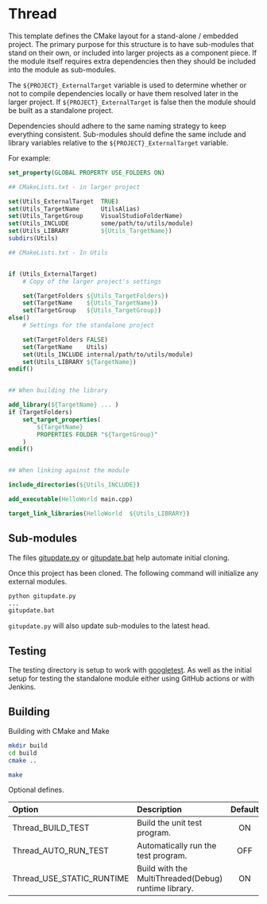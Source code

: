 # Thread

This template defines the CMake layout for a stand-alone / embedded project. The primary purpose for this structure is to have sub-modules that stand on their own, or included into larger projects as a component piece. If the module itself requires extra dependencies then they should be included into the module as sub-modules. 

The `${PROJECT}_ExternalTarget` variable is used to determine whether or not to compile dependencies locally or have them resolved later in the larger project. If `${PROJECT}_ExternalTarget` is false then the module should be built as a standalone project. 

Dependencies should adhere to the same naming strategy to keep everything consistent. Sub-modules should define the same include and library variables relative to the `${PROJECT}_ExternalTarget` variable.

For example:

```cmake
set_property(GLOBAL PROPERTY USE_FOLDERS ON)

## CMakeLists.txt - in larger project

set(Utils_ExternalTarget  TRUE)
set(Utils_TargetName      UtilsAlias)
set(Utils_TargetGroup     VisualStudioFolderName)
set(Utils_INCLUDE         some/path/to/utils/module)
set(Utils_LIBRARY         ${Utils_TargetName})
subdirs(Utils)

## CMakeLists.txt - In Utils


if (Utils_ExternalTarget)
    # Copy of the larger project's settings

    set(TargetFolders ${Utils_TargetFolders})
    set(TargetName    ${Utils_TargetName})
    set(TargetGroup   ${Utils_TargetGroup})
else()
    # Settings for the standalone project

    set(TargetFolders FALSE)
    set(TargetName    Utils)
    set(Utils_INCLUDE internal/path/to/utils/module)
    set(Utils_LIBRARY ${TargetName})
endif()


## When building the library 

add_library(${TargetName} ... )
if (TargetFolders)
    set_target_properties(
        ${TargetName} 
        PROPERTIES FOLDER "${TargetGroup}"
    )
endif()


## When linking against the module

include_directories(${Utils_INCLUDE})

add_executable(HelloWorld main.cpp)

target_link_libraries(HelloWorld  ${Utils_LIBRARY})
```

## Sub-modules

The files [gitupdate.py](gitupdate.py) or [gitupdate.bat](gitupdate.bat) help automate initial cloning.

Once this project has been cloned. The following command will initialize any external modules.

```txt
python gitupdate.py 
...
gitupdate.bat 
```

`gitupdate.py` will also update sub-modules to the latest head. 

## Testing

The testing directory is setup to work with [googletest](https://github.com/google/googletest). As well as the initial setup for testing the standalone module either using GitHub actions or with Jenkins.

## Building

Building with CMake and Make

```sh
mkdir build
cd build
cmake ..

make
```

Optional defines.

| Option                      | Description                                          | Default |
|:----------------------------|:-----------------------------------------------------|:-------:|
| Thread_BUILD_TEST         | Build the unit test program.                         |   ON    |
| Thread_AUTO_RUN_TEST      | Automatically run the test program.                  |   OFF   |
| Thread_USE_STATIC_RUNTIME | Build with the MultiThreaded(Debug) runtime library. |   ON    |
